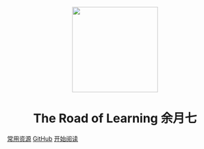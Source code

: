 <p align="center">
<img src="https://img.imgdb.cn/item/604c411b5aedab222c2a68f4.jpg" width="200" height="200"/>
</p>
<h1 align="center">The Road of Learning 余月七</h1>

[常用资源](https://www.yuque.com/yuyueq/resource)
[GitHub](https://github.com/yuyueq/simple_read)
[开始阅读](#docsify-demo)




